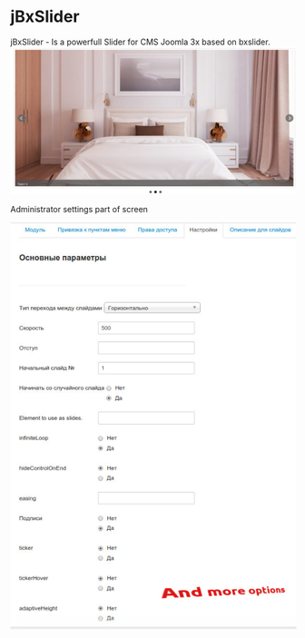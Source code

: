 # jBxSlider
jBxSlider - Is a powerfull Slider for CMS Joomla 3x based on bxslider.
![](https://github.com/WhiskeyMan-Tau/jBxSlider/blob/master/jbxlider.jpg?raw=true)

Administrator settings part of screen

![](https://github.com/WhiskeyMan-Tau/jBxSlider/blob/master/jBxSlider_admin_settings.jpg?raw=true)
